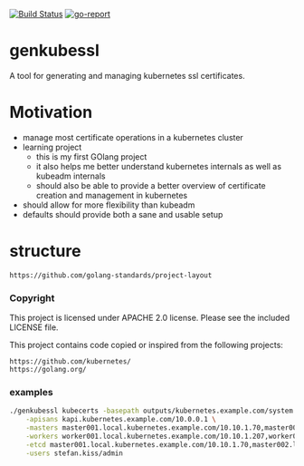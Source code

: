 [![Build Status](https://travis-ci.org/stefan-kiss/genkubessl.svg?branch=master)](https://travis-ci.org/stefan-kiss/genkubessl)
[![go-report](https://goreportcard.com/badge/github.com/stefan-kiss/genkubessl)](https://goreportcard.com/report/github.com/stefan-kiss/genkubessl) 
# genkubessl

A tool for generating and managing kubernetes ssl certificates.


# Motivation
* manage most certificate operations in a kubernetes cluster
* learning project
    * this is my first GOlang project
    * it also helps me better understand kubernetes internals as well as kubeadm internals
    * should also be able to provide a better overview of certificate creation and management in kubernetes
* should allow for more flexibility than kubeadm
* defaults should provide both a sane and usable setup

# structure

```text
https://github.com/golang-standards/project-layout
```

### Copyright

This project is licensed under APACHE 2.0 license.
Please see the included LICENSE file.

This project contains code copied or inspired from the following projects: 

```text
https://github.com/kubernetes/
https://golang.org/
```

### examples

```bash
./genkubessl kubecerts -basepath outputs/kubernetes.example.com/system \
    -apisans kapi.kubernetes.example.com/10.0.0.1 \
    -masters master001.local.kubernetes.example.com/10.10.1.70,master002.local.kubernetes.example.com/10.10.1.85 \
    -workers worker001.local.kubernetes.example.com/10.10.1.207,worker002.local.kubernetes.example.com/10.10.1.104,worker003.local.kubernetes.example.com/10.10.1.139 \
    -etcd master001.local.kubernetes.example.com/10.10.1.70,master002.local.kubernetes.example.com/10.10.1.85 \
    -users stefan.kiss/admin
```
